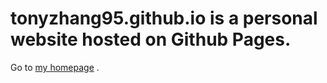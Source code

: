# tonyzhang95.github.io is a personal website hosted on Github Pages.
Go to <a href="https://tonyzhang95.github.io">my homepage</a> .
